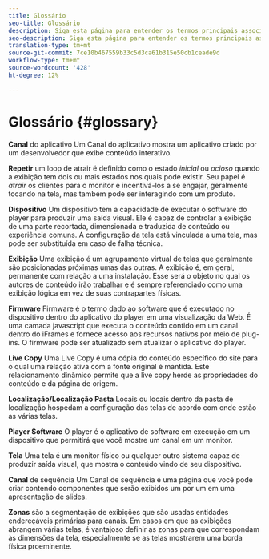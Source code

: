 ```yaml
---
title: Glossário
seo-title: Glossário
description: Siga esta página para entender os termos principais associados ao AEM Screens.
seo-description: Siga esta página para entender os termos principais associados ao AEM Screens.
translation-type: tm+mt
source-git-commit: 7ce10b467559b33c5d3ca61b315e50cb1ceade9d
workflow-type: tm+mt
source-wordcount: '428'
ht-degree: 12%

---
```



# Glossário {#glossary}

**Canal** do aplicativo Um Canal do aplicativo mostra um aplicativo criado por um desenvolvedor que exibe conteúdo interativo.

**Repetir** um loop de atrair é definido como o estado *inicial* ou *ocioso* quando a exibição tem dois ou mais estados nos quais pode existir. Seu papel é *atrair* os clientes para o monitor e incentivá-los a se engajar, geralmente tocando na tela, mas também pode ser interagindo com um produto.

**Dispositivo** Um dispositivo tem a capacidade de executar o software do player para produzir uma saída visual. Ele é capaz de controlar a exibição de uma parte recortada, dimensionada e traduzida de conteúdo ou experiência comuns. A configuração da tela está vinculada a uma tela, mas pode ser substituída em caso de falha técnica.

**Exibição** Uma exibição é um agrupamento virtual de telas que geralmente são posicionadas próximas umas das outras. A exibição é, em geral, permanente com relação a uma instalação. Esse será o objeto no qual os autores de conteúdo irão trabalhar e é sempre referenciado como uma exibição lógica em vez de suas contrapartes físicas.

**Firmware** Firmware é o termo dado ao software que é executado no dispositivo dentro do aplicativo do player em uma visualização da Web. É uma camada javascript que executa o conteúdo contido em um canal dentro do iFrames e fornece acesso aos recursos nativos por meio de plug-ins. O firmware pode ser atualizado sem atualizar o aplicativo do player.

**Live Copy** Uma Live Copy é uma cópia do conteúdo específico do site para o qual uma relação ativa com a fonte original é mantida. Este relacionamento dinâmico permite que a live copy herde as propriedades do conteúdo e da página de origem.

**Localização/Localização Pasta** Locais ou locais dentro da pasta de localização hospedam a configuração das telas de acordo com onde estão as várias telas.

**Player Software** O player é o aplicativo de software em execução em um dispositivo que permitirá que você mostre um canal em um monitor.

**Tela** Uma tela é um monitor físico ou qualquer outro sistema capaz de produzir saída visual, que mostra o conteúdo vindo de seu dispositivo.

**Canal** de sequência Um Canal de sequência é uma página que você pode criar contendo componentes que serão exibidos um por um em uma apresentação de slides.

**Zonas** são a segmentação de exibições que são usadas entidades endereçáveis primárias para canais. Em casos em que as exibições abrangem várias telas, é vantajoso definir as zonas para que correspondam às dimensões da tela, especialmente se as telas mostrarem uma borda física proeminente.
